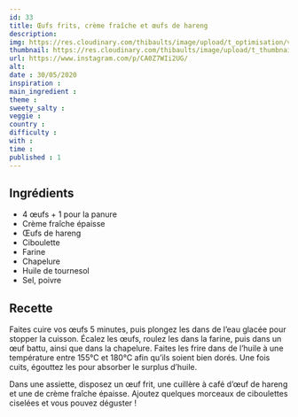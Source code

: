 ```yaml
---
id: 33
title: Œufs frits, crème fraîche et œufs de hareng
description: 
img: https://res.cloudinary.com/thibaults/image/upload/t_optimisation/v1600460743/Recipes/20200530_oeufs_frits.jpg
thumbnail: https://res.cloudinary.com/thibaults/image/upload/t_thumbnail_josie/v1600460743/Recipes/20200530_oeufs_frits.jpg
url: https://www.instagram.com/p/CA0Z7WIi2UG/
alt: 
date : 30/05/2020
inspiration :
main_ingredient : 
theme : 
sweety_salty : 
veggie : 
country :
difficulty :
with : 
time : 
published : 1
---
```


## Ingrédients
 - 4 œufs + 1 pour la panure
 - Crème fraîche épaisse
 - Œufs de hareng
 - Ciboulette
 - Farine
 - Chapelure
 - Huile de tournesol
 - Sel, poivre

## Recette
Faites cuire vos œufs 5 minutes, puis plongez les dans de l’eau glacée pour stopper la cuisson. Écalez les œufs, roulez les dans la farine, puis dans un œuf battu, ainsi que dans la chapelure. Faites les frire dans de l’huile à une température entre 155°C et 180°C afin qu’ils soient bien dorés. Une fois cuits, égouttez les pour absorber le surplus d’huile.

Dans une assiette, disposez un œuf frit, une cuillère à café d’œuf de hareng et une de crème fraîche épaisse. Ajoutez quelques morceaux de ciboulettes ciselées et vous pouvez déguster !
